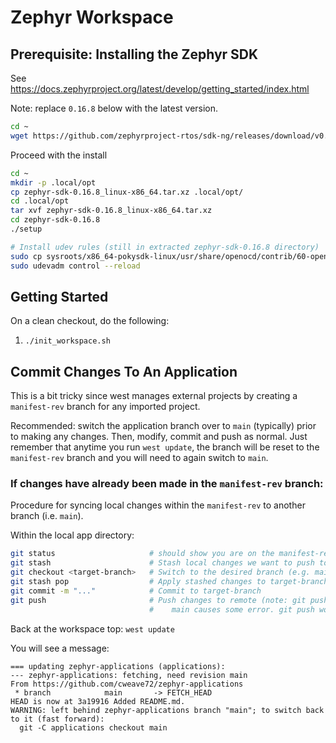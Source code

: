 # Zephyr Workspace

## Prerequisite: Installing the Zephyr SDK

See https://docs.zephyrproject.org/latest/develop/getting_started/index.html

Note: replace `0.16.8` below with the latest version.
```bash
cd ~
wget https://github.com/zephyrproject-rtos/sdk-ng/releases/download/v0.16.8/zephyr-sdk-0.16.8_linux-x86_64.tar.xz
```

Proceed with the install
```bash
cd ~
mkdir -p .local/opt
cp zephyr-sdk-0.16.8_linux-x86_64.tar.xz .local/opt/
cd .local/opt
tar xvf zephyr-sdk-0.16.8_linux-x86_64.tar.xz
cd zephyr-sdk-0.16.8
./setup

# Install udev rules (still in extracted zephyr-sdk-0.16.8 directory)
sudo cp sysroots/x86_64-pokysdk-linux/usr/share/openocd/contrib/60-openocd.rules /etc/udev/rules.d
sudo udevadm control --reload
```

## Getting Started

On a clean checkout, do the following:

1. `./init_workspace.sh`

## Commit Changes To An Application

This is a bit tricky since west manages external projects by creating a
`manifest-rev` branch for any imported project.

Recommended: switch the application branch over to `main` (typically) prior to
making any changes.  Then, modify, commit and push as normal.  Just remember
that anytime you run `west update`, the branch will be reset to the
`manifest-rev` branch and you will need to again switch to `main`.

### If changes have already been made in the `manifest-rev` branch:

Procedure for syncing local changes within the `manifest-rev` to another branch
(i.e. `main`).

Within the local app directory:
```bash
git status                     # should show you are on the manifest-rev branch
git stash                      # Stash local changes we want to push to main.
git checkout <target-branch>   # Switch to the desired branch (e.g. main)
git stash pop                  # Apply stashed changes to target-branch
git commit -m "..."            # Commit to target-branch
git push                       # Push changes to remote (note: git push origin
                               #    main causes some error. git push works)
```

Back at the workspace top:
`west update`

You will see a message:
```
=== updating zephyr-applications (applications):
--- zephyr-applications: fetching, need revision main
From https://github.com/cweave72/zephyr-applications
 * branch            main       -> FETCH_HEAD
HEAD is now at 3a19916 Added README.md.
WARNING: left behind zephyr-applications branch "main"; to switch back to it (fast forward):
  git -C applications checkout main
```
